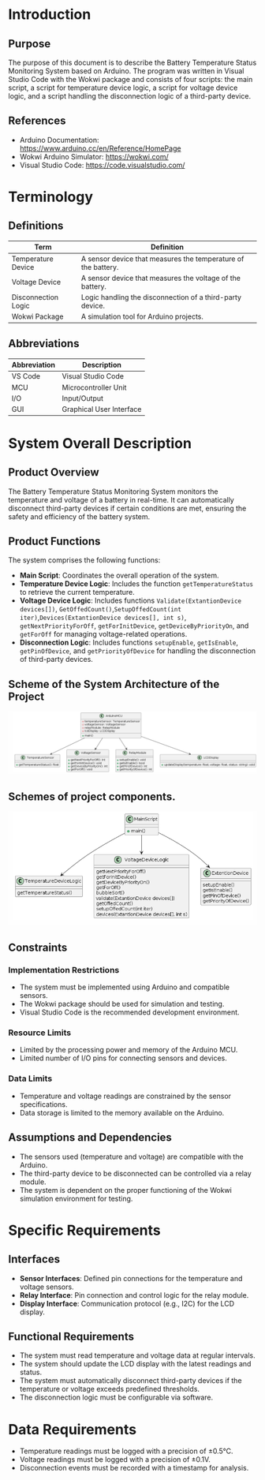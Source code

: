 # Introduction

## Purpose
The purpose of this document is to describe the Battery Temperature Status Monitoring System based on Arduino. The program was written in Visual Studio Code with the Wokwi package and consists of four scripts: the main script, a script for temperature device logic, a script for voltage device logic, and a script handling the disconnection logic of a third-party device.

## References 
- Arduino Documentation: https://www.arduino.cc/en/Reference/HomePage
- Wokwi Arduino Simulator: https://wokwi.com/
- Visual Studio Code: https://code.visualstudio.com/

# Terminology 

## Definitions

| Term                  | Definition                                                    |
|-----------------------|---------------------------------------------------------------|
| Temperature Device    | A sensor device that measures the temperature of the battery. |
| Voltage Device        | A sensor device that measures the voltage of the battery.     |
| Disconnection Logic   | Logic handling the disconnection of a third-party device.     |
| Wokwi Package         | A simulation tool for Arduino projects.                       |

## Abbreviations

| Abbreviation | Description                                    |
|--------------|------------------------------------------------|
| VS Code      | Visual Studio Code                             |
| MCU          | Microcontroller Unit                           |
| I/O          | Input/Output                                   |
| GUI          | Graphical User Interface                       |

# System Overall Description 

## Product Overview
The Battery Temperature Status Monitoring System monitors the temperature and voltage of a battery in real-time. It can automatically disconnect third-party devices if certain conditions are met, ensuring the safety and efficiency of the battery system.

## Product Functions
The system comprises the following functions:
- **Main Script**: Coordinates the overall operation of the system.
- **Temperature Device Logic**: Includes the function  `getTemperatureStatus` to retrieve the current temperature.
- **Voltage Device Logic**: Includes functions `Validate(ExtantionDevice devices[])`, `GetOffedCount()`,`SetupOffedCount(int iter)`,`Devices(ExtantionDevice devices[], int s)`, `getNextPriorityForOff`, `getForInitDevice`, `getDeviceByPriorityOn`, and `getForOff` for managing voltage-related operations.
- **Disconnection Logic**: Includes functions `setupEnable`, `getIsEnable`, `getPinOfDevice`, and `getPriorityOfDevice` for handling the disconnection of third-party devices.
## Scheme of the System Architecture of the Project
![img.png](img.png)
## Schemes of project components.
![img_1.png](img_1.png)

## Constraints
### Implementation Restrictions
- The system must be implemented using Arduino and compatible sensors.
- The Wokwi package should be used for simulation and testing.
- Visual Studio Code is the recommended development environment.

### Resource Limits
- Limited by the processing power and memory of the Arduino MCU.
- Limited number of I/O pins for connecting sensors and devices.

### Data Limits
- Temperature and voltage readings are constrained by the sensor specifications.
- Data storage is limited to the memory available on the Arduino.

## Assumptions and Dependencies
- The sensors used (temperature and voltage) are compatible with the Arduino.
- The third-party device to be disconnected can be controlled via a relay module.
- The system is dependent on the proper functioning of the Wokwi simulation environment for testing.

# Specific Requirements

## Interfaces
- **Sensor Interfaces**: Defined pin connections for the temperature and voltage sensors.
- **Relay Interface**: Pin connection and control logic for the relay module.
- **Display Interface**: Communication protocol (e.g., I2C) for the LCD display.

## Functional Requirements
- The system must read temperature and voltage data at regular intervals.
- The system should update the LCD display with the latest readings and status.
- The system must automatically disconnect third-party devices if the temperature or voltage exceeds predefined thresholds.
- The disconnection logic must be configurable via software.

# Data Requirements
- Temperature readings must be logged with a precision of ±0.5°C.
- Voltage readings must be logged with a precision of ±0.1V.
- Disconnection events must be recorded with a timestamp for analysis.


